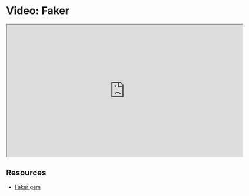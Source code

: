 # Video: Faker

<iframe src="https://player.vimeo.com/video/606724911/?title=0&byline=0&portrait=0" width="640" height="360" allowfullscreen="allowfullscreen" allow="autoplay; fullscreen; picture-in-picture"></iframe>

## Resources

- [Faker gem](https://github.com/faker-ruby/faker)
